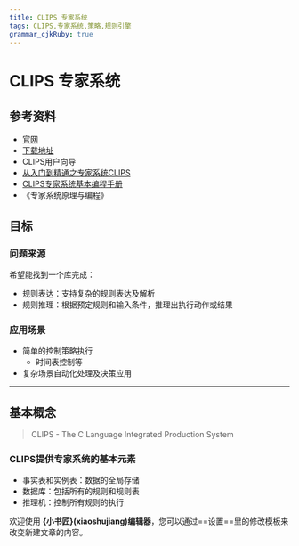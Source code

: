 ```yaml
---
title: CLIPS 专家系统
tags: CLIPS,专家系统,策略,规则引擎
grammar_cjkRuby: true
---
```


# CLIPS 专家系统

## 参考资料

- [官网][1]
- [下载地址][2]
- CLIPS用户向导
- [从入门到精通之专家系统CLIPS][3]
- [CLIPS专家系统基本编程手册][4]
- 《专家系统原理与编程》

## 目标

### 问题来源

希望能找到一个库完成：
- 规则表达：支持复杂的规则表达及解析
- 规则推理：根据预定规则和输入条件，推理出执行动作或结果

### 应用场景

- 简单的控制策略执行
	- 时间表控制等
- 复杂场景自动化处理及决策应用

----------

## 基本概念

> CLIPS - The C Language Integrated Production System

### CLIPS提供专家系统的基本元素

- 事实表和实例表：数据的全局存储
- 数据库：包括所有的规则和规则表
- 推理机：控制所有规则的执行


欢迎使用 **{小书匠}(xiaoshujiang)编辑器**，您可以通过==设置==里的修改模板来改变新建文章的内容。


  [1]: http://www.clipsrules.net/
  [2]: https://sourceforge.net/projects/clipsrules/files/CLIPS
  [3]: https://blog.csdn.net/u010851953/article/details/50000665
  [4]: https://blog.csdn.net/cyong1000/article/details/74937255
